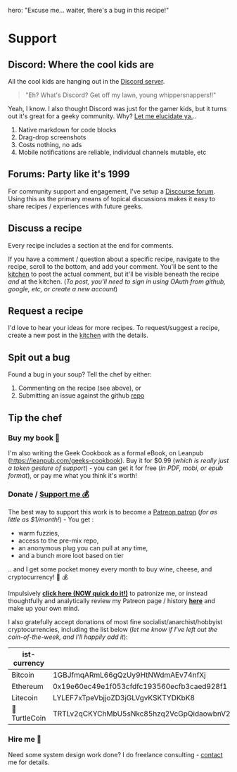 hero: "Excuse me... waiter, there's a bug in this recipe!"

# Support

## Discord: Where the cool kids are

All the cool kids are hanging out in the [Discord server](http://chat.funkypenguin.co.nz).

> "Eh? What's Discord? Get off my lawn, young whippersnappers!!"

Yeah, I know. I also thought Discord was just for the gamer kids, but it turns out it's great for a geeky community. Why? [Let me elucidate ya.](https://www.youtube.com/watch?v=1qHoSWxVqtE)..

1. Native markdown for code blocks
2. Drag-drop screenshots
3. Costs nothing, no ads
4. Mobile notifications are reliable, individual channels mutable, etc

## Forums: Party like it's 1999

For community support and engagement, I've setup a [Discourse forum](https://discourse.geek-kitchen.funkypenguin.co.nz/). Using this as the primary means of topical discussions makes it easy to share recipes / experiences with future geeks.

## Discuss a recipe

Every recipe includes a section at the end for comments.

If you have a comment / question about a specific recipe, navigate to the recipe, scroll to the bottom, and add your comment. You'll be sent to the [kitchen](https://discourse.geek-kitchen.funkypenguin.co.nz/) to post the actual comment, but it'll be visible beneath the recipe _and_ at the kitchen. (_To post, you'll need to sign in using OAuth from github, google, etc, or create a new account_)

## Request a recipe

I'd love to hear your ideas for more recipes. To request/suggest a recipe, create a new post in the [kitchen](https://discourse.geek-kitchen.funkypenguin.co.nz/) with the details.

## Spit out a bug

Found a bug in your soup? Tell the chef by either:

1. Commenting on the recipe (see above), or
2. Submitting an issue against the github [repo](https://github.com/funkypenguin/geek-cookbook/issues)

## Tip the chef

### Buy my book 📖

I'm also writing the Geek Cookbook as a formal eBook, on Leanpub (https://leanpub.com/geeks-cookbook). Buy it for $0.99 (_which is really just a token gesture of support_) - you can get it for free (_in PDF, mobi, or epub format_), or pay me what you think it's worth!

### Donate / [Support me 💰](https://www.patreon.com/funkypenguin)

The best way to support this work is to become a [Patreon patron](https://www.patreon.com/bePatron?u=6982506) (_for as little as $1/month!_) - You get :

* warm fuzzies,
* access to the pre-mix repo,
* an anonymous plug you can pull at any time,
* and a bunch more loot based on tier

.. and I get some pocket money every month to buy wine, cheese, and cryptocurrency! 🍷 💰

Impulsively **[click here (NOW quick do it!)](https://www.patreon.com/bePatron?u=6982506)** to patronize me, or instead thoughtfully and analytically review my Patreon page / history **[here](https://www.patreon.com/funkypenguin)** and make up your own mind.

I also gratefully accept donations of most fine socialist/anarchist/hobbyist cryptocurrencies, including the list below (_let me know if I've left out the coin-of-the-week, and I'll happily add it_):

| ist-currency | Address      
| ------------- |-------------|
| Bitcoin      | 1GBJfmqARmL66gQzUy9HtNWdmAEv74nfXj
| Ethereum     | 0x19e60ec49e1f053cfdfc193560ecfb3caed928f1
| Litecoin     | LYLEF7xTpeVbjjoZD3jGLVgvKSKTYDKbK8
| :turtle: TurtleCoin | TRTLv2qCKYChMbU5sNkc85hzq2VcGpQidaowbnV2N6LAYrFNebMLepKKPrdif75x5hAizwfc1pX4gi5VsR9WQbjQgYcJm21zec4



### Hire me 🏢

Need some system design work done? I do freelance consulting - [contact](https://www.funkypenguin.co.nz/contact/) me for details.
